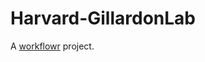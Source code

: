 # Harvard-GillardonLab

A [workflowr][] project.

[workflowr]: https://github.com/jdblischak/workflowr
